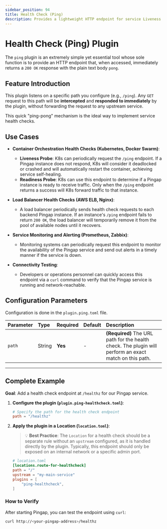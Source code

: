 ```yaml
---
sidebar_position: 94
title: Health Check (Ping)
description: Provides a lightweight HTTP endpoint for service Liveness Probes and Readiness Probes, forming the basis for high availability and automated operations.
---
```


# Health Check (Ping) Plugin

The `ping` plugin is an extremely simple yet essential tool whose sole function is to provide an HTTP endpoint that, when accessed, immediately returns a `200 OK` response with the plain text body `pong`.

## Feature Introduction

This plugin listens on a specific path you configure (e.g., `/ping`). Any `GET` request to this path will be **intercepted** and **responded to immediately** by the plugin, without forwarding the request to any upstream service.

This quick "ping-pong" mechanism is the ideal way to implement service health checks.

## Use Cases

* **Container Orchestration Health Checks (Kubernetes, Docker Swarm)**:
    * **Liveness Probe**: K8s can periodically request the `/ping` endpoint. If a Pingap instance does not respond, K8s will consider it deadlocked or crashed and will automatically restart the container, achieving service self-healing.
    * **Readiness Probe**: K8s can use this endpoint to determine if a Pingap instance is ready to receive traffic. Only when the `/ping` endpoint returns a success will K8s forward traffic to that instance.

* **Load Balancer Health Checks (AWS ELB, Nginx)**:
    * A load balancer periodically sends health check requests to each backend Pingap instance. If an instance's `/ping` endpoint fails to return `200 OK`, the load balancer will temporarily remove it from the pool of available nodes until it recovers.

* **Service Monitoring and Alerting (Prometheus, Zabbix)**:
    * Monitoring systems can periodically request this endpoint to monitor the availability of the Pingap service and send out alerts in a timely manner if the service is down.

* **Connectivity Testing**:
    * Developers or operations personnel can quickly access this endpoint via a `curl` command to verify that the Pingap service is running and network-reachable.

## Configuration Parameters

Configuration is done in the `plugin.ping.toml` file.

| Parameter | Type   | Required | Default | Description                                                                                            |
| :-------- | :----- | :------- | :------ | :----------------------------------------------------------------------------------------------------- |
| `path`    | String | **Yes**  | -       | **(Required)** The URL path for the health check. The plugin will perform an exact match on this path. |

---

## Complete Example

**Goal**: Add a health check endpoint at `/healthz` for our Pingap service.

1.  **Configure the plugin (`plugin.ping-healthcheck.toml`)**:
    ```toml
    # Specify the path for the health check endpoint
    path = "/healthz"
    ```

2.  **Apply the plugin in a Location (`location.toml`)**:
    > 💡 **Best Practice**: The `Location` for a health check should be a separate rule without an `upstream` configured, as it is handled directly by the plugin. Typically, this endpoint should only be exposed on an internal network or a specific admin port.

    ```toml
    # location.toml
    [locations.route-for-healthcheck]
    path = "/"
    upstream = "my-main-service"
    plugins = [
        "ping-healthcheck",
    ]
    ```

### How to Verify

After starting Pingap, you can test the endpoint using `curl`:

```bash
curl http://<your-pingap-address>/healthz